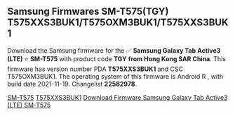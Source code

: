 <h2>Samsung Firmwares SM-T575(TGY) T575XXS3BUK1/T575OXM3BUK1/T575XXS3BUK1</h2>
Download the Samsung firmware for the ✅ <strong>Samsung Galaxy Tab Active3 (LTE) </strong> ⭐ <strong>SM-T575</strong> with product code <strong>TGY</strong> <strong> from Hong Kong SAR China</strong>. This firmware has version number PDA <strong>T575XXS3BUK1</strong> and CSC T575OXM3BUK1. The operating system of this firmware is Android R , with build date 2021-11-19. Changelist <strong>22582978</strong>.


[SM-T575](https://samfirm.shop/samsung/model/SM-T575)
[T575XXS3BUK1](https://samfirm.shop/samsung/pda/T575XXS3BUK1)
[Download Firmware Samsung Galaxy Tab Active3 (LTE) SM-T575](https://samfirm.shop/samsung/firmware/475423)
